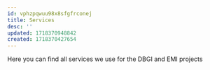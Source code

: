 ```yaml
---
id: vphzpqwuu98x8sfgfrconej
title: Services
desc: ''
updated: 1718370948842
created: 1718370427654
---
```

Here you can find all services we use for the DBGI and EMI projects